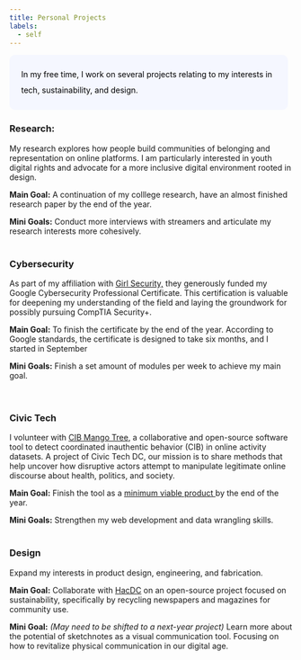 ```yaml
---
title: Personal Projects
labels: 
  - self
---
```


<p style="padding: 1.5em 1.5em; background: #f5f7ff; border-radius: 10px; color: #000; width: 90%; line-height: 2;">
In my free time, I work on several projects relating to my interests in tech, sustainability, and design. </p>

<h3>Research:</h3>

My research explores how people build communities of belonging and representation on online platforms. I am particularly interested in youth digital rights and advocate for a more inclusive digital environment rooted in design.

<b>Main Goal:</b> A continuation of my colllege research, have an almost finished research paper by the end of the year. 

<b>Mini Goals:</b> Conduct more interviews with streamers and articulate my research interests more cohesively.
<br><br>

<h3>Cybersecurity</h3>

As part of my affiliation with <a href="https://girlsecurity.org/">Girl Security,</a> they generously funded my Google Cybersecurity Professional Certificate. This certification is valuable for deepening my understanding of the field and laying the groundwork for possibly pursuing CompTIA Security+. 

<b>Main Goal:</b> To finish the certificate by the end of the year. According to Google standards, the certificate is designed to take six months, and I started in September

<b>Mini Goals:</b> Finish a set amount of modules per week to achieve my main goal.  
<br><br>

<h3>Civic Tech </h3>

I volunteer with <a href="https://cib-mango-tree.github.io/CIB-Mango-Tree-Website/">CIB Mango Tree</a>, a collaborative and open-source software tool to detect coordinated inauthentic behavior (CIB) in online activity datasets. A project of Civic Tech DC, our mission is to share methods that help uncover how disruptive actors attempt to manipulate legitimate online discourse about health, politics, and society.

<b>Main Goal:</b> Finish the tool as a <a href="https://www.productplan.com/glossary/minimum-viable-product/"> minimum viable product </a> by the end of the year.

<b>Mini Goals:</b> Strengthen my web development and data wrangling skills. 
<br><br>

<h3>Design</h3>

Expand my interests in product design, engineering, and fabrication.

<b>Main Goal:</b> Collaborate with <a href="https://www.hacdc.org/">HacDC</a> on an open-source project focused on sustainability, specifically by recycling newspapers and magazines for community use.

<b>Mini Goal:</b> <i>(May need to be shifted to a next-year project)</i> Learn more about the potential of sketchnotes as a visual communication tool. Focusing on how to revitalize physical communication in our digital age.

